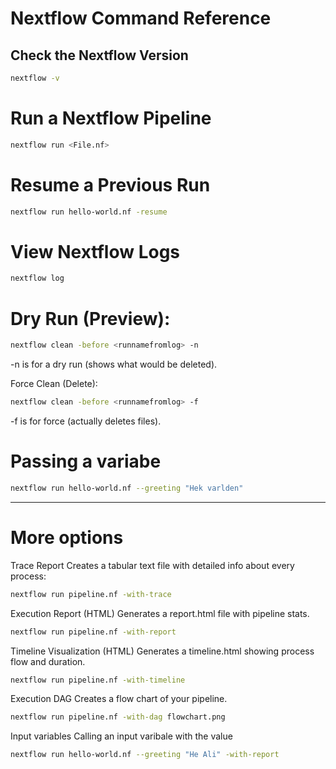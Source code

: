 # Nextflow Command Reference

## Check the Nextflow Version
```sh
nextflow -v
```

# Run a Nextflow Pipeline 
```sh
nextflow run <File.nf>
```
# Resume a Previous Run
```sh
nextflow run hello-world.nf -resume
```
# View Nextflow Logs
```sh
nextflow log 
```

# Dry Run (Preview):
```sh
nextflow clean -before <runnamefromlog> -n
```
-n is for a dry run (shows what would be deleted).

Force Clean (Delete):
```sh
nextflow clean -before <runnamefromlog> -f
```
-f is for force (actually deletes files).

# Passing a variabe 
```sh
nextflow run hello-world.nf --greeting "Hek varlden"
```
---
# More options 
Trace Report
Creates a tabular text file with detailed info about every process:
```sh 
nextflow run pipeline.nf -with-trace
```

Execution Report (HTML)
Generates a report.html file with pipeline stats.
```sh
nextflow run pipeline.nf -with-report
```
Timeline Visualization (HTML)
Generates a timeline.html showing process flow and duration.
```sh
nextflow run pipeline.nf -with-timeline
```
Execution DAG
Creates a flow chart of your pipeline.
```sh
nextflow run pipeline.nf -with-dag flowchart.png
```
Input variables 
Calling an input varibale with the value 
```sh
nextflow run hello-world.nf --greeting "He Ali" -with-report  
```